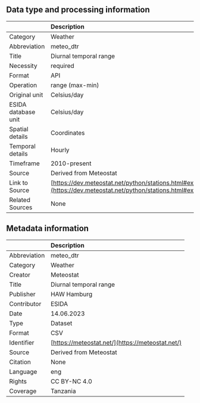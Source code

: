## Data type and processing information 

|                     | Description                                                                                                      |
|:--------------------|:-----------------------------------------------------------------------------------------------------------------|
| Category            | Weather                                                                                                          |
| Abbreviation        | meteo_dtr                                                                                                        |
| Title               | Diurnal temporal range                                                                                           |
| Necessity           | required                                                                                                         |
| Format              | API                                                                                                              |
| Operation           | range (max-min)                                                                                                  |
| Original unit       | Celsius/day                                                                                                      |
| ESIDA database unit | Celsius/day                                                                                                      |
| Spatial details     | Coordinates                                                                                                      |
| Temporal details    | Hourly                                                                                                           |
| Timeframe           | 2010-present                                                                                                     |
| Source              | Derived from Meteostat                                                                                           |
| Link to Source      | [https://dev.meteostat.net/python/stations.html#example](https://dev.meteostat.net/python/stations.html#example) |
| Related Sources     | None                                                                                                             |

## Metadata information 

|              | Description                                      |
|:-------------|:-------------------------------------------------|
| Abbreviation | meteo_dtr                                        |
| Category     | Weather                                          |
| Creator      | Meteostat                                        |
| Title        | Diurnal temporal range                           |
| Publisher    | HAW Hamburg                                      |
| Contributor  | ESIDA                                            |
| Date         | 14.06.2023                                       |
| Type         | Dataset                                          |
| Format       | CSV                                              |
| Identifier   | [https://meteostat.net/](https://meteostat.net/) |
| Source       | Derived from Meteostat                           |
| Citation     | None                                             |
| Language     | eng                                              |
| Rights       | CC BY-NC 4.0                                     |
| Coverage     | Tanzania                                         |